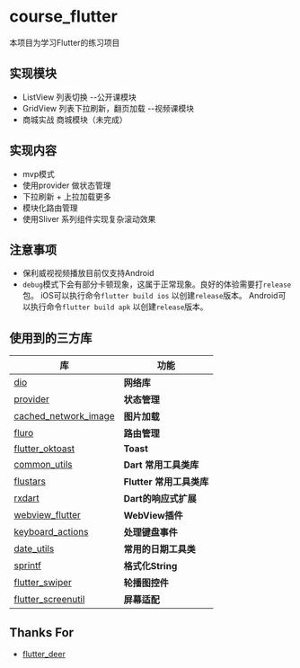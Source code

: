 # course_flutter

本项目为学习Flutter的练习项目
## 实现模块
* ListView 列表切换 --公开课模块
* GridView 列表下拉刷新，翻页加载 --视频课模块
* 商城实战  商城模块（未完成）

## 实现内容
* mvp模式
* 使用provider 做状态管理
* 下拉刷新 + 上拉加载更多
* 模块化路由管理
* 使用Sliver 系列组件实现复杂滚动效果
## 注意事项
-  保利威视视频播放目前仅支持Android
- `debug`模式下会有部分卡顿现象，这属于正常现象。良好的体验需要打`release` 包。
    iOS可以执行命令`flutter build ios` 以创建`release`版本。
    Android可以执行命令`flutter build apk` 以创建`release`版本。

## 使用到的三方库
| 库                         | 功能             |
| -------------------------- | --------------- |
| [dio](https://github.com/flutterchina/dio)                            | **网络库**       |
| [provider](https://github.com/rrousselGit/provider)                   | **状态管理**     |
| [cached_network_image](https://github.com/renefloor/flutter_cached_network_image)       | **图片加载**       |
| [fluro](https://github.com/theyakka/fluro)                            | **路由管理**     |
| [flutter_oktoast](https://github.com/OpenFlutter/flutter_oktoast)     | **Toast**        |
| [common_utils](https://github.com/Sky24n/common_utils)                | **Dart 常用工具类库**     |
| [flustars](https://github.com/Sky24n/flustars)                        | **Flutter 常用工具类库**       |
| [rxdart](https://github.com/ReactiveX/rxdart)                         | **Dart的响应式扩展** |
| [webview_flutter](https://github.com/flutter/plugins/tree/master/packages/webview_flutter)    | **WebView插件**       |
| [keyboard_actions](https://github.com/diegoveloper/flutter_keyboard_actions)                  | **处理键盘事件**       |
| [date_utils](https://github.com/apptreesoftware/date_utils)           | **常用的日期工具类** |
| [sprintf](https://github.com/Naddiseo/dart-sprintf)                   | **格式化String**   |
| [flutter_swiper](https://github.com/best-flutter/flutter_swiper)      | **轮播图控件**   |
| [flutter_screenutil](https://github.com/OpenFlutter/flutter_screenutil)                   | **屏幕适配**   |


## Thanks For
- [flutter_deer](https://github.com/simplezhli/flutter_deer)



